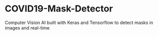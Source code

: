 # COVID19-Mask-Detector
Computer Vision AI built with Keras and Tensorflow to detect masks in images and real-time
